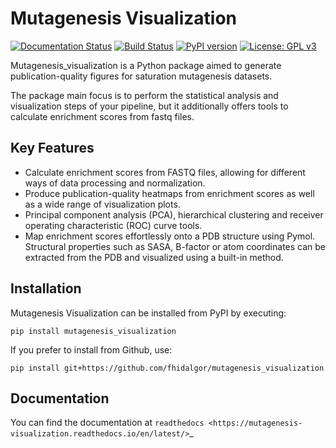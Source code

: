 # Mutagenesis Visualization
[![Documentation Status](https://readthedocs.org/projects/mutagenesis-visualization/badge/?version=latest)](https://mutagenesis-visualization.readthedocs.io/en/latest/?badge=latest)
[![Build Status](https://travis-ci.org/fhidalgor/mutagenesis_visualization.svg?branch=master)](https://travis-ci.org/fhidalgor/mutagenesis_visualization)
[![PyPI version](https://badge.fury.io/py/mutagenesis-visualization.svg)](https://badge.fury.io/py/mutagenesis-visualization)
[![License: GPL v3](https://img.shields.io/badge/License-GPLv3-brightgreen.svg)](https://www.gnu.org/licenses/gpl-3.0)

Mutagenesis_visualization is a Python package aimed to generate publication-quality figures for saturation mutagenesis datasets.

The package main focus is to perform the statistical analysis and visualization steps of your pipeline, but it additionally offers tools to calculate enrichment scores from fastq files.

## Key Features

- Calculate enrichment scores from FASTQ files, allowing for different ways of data processing and normalization.
- Produce publication-quality heatmaps from enrichment scores as well as a wide range of visualization plots.
- Principal component analysis (PCA), hierarchical clustering and receiver operating characteristic (ROC) curve tools.
- Map enrichment scores effortlessly onto a PDB structure using Pymol. Structural properties such as SASA, B-factor or atom coordinates can be extracted from the PDB and visualized using a built-in method.

## Installation

Mutagenesis Visualization can be installed from PyPI by executing:

```
pip install mutagenesis_visualization
```

If you prefer to install from Github, use:

```
pip install git+https://github.com/fhidalgor/mutagenesis_visualization
```

## Documentation

You can find the documentation at `readthedocs <https://mutagenesis-visualization.readthedocs.io/en/latest/>`_


